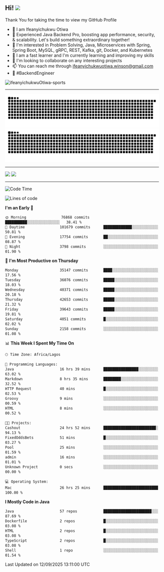 <!-- BLOG-POST-LIST:START --><!-- BLOG-POST-LIST:END -->

## Hi! <img src="https://media.giphy.com/media/hvRJCLFzcasrR4ia7z/giphy.gif" width="4%"> 

Thank You for taking the time to view my GitHub Profile

- 👋 I am Ifeanyichukwu Otiwa
- 🚀 Experienced Java Backend Pro, boosting app performance, security, & scalability. Let's build something extraordinary together!
- 👀 I'm interested in Problem Solving, Java, Microservices with Spring, Spring Boot, MySQL, gRPC, REST, Kafka, git, Docker, and Kubernetes
- 🌱 I am a fast learner and I'm currently learning and improving my skills
- 💞️ I'm looking to collaborate on any interesting projects
- 📫 You can reach me through ifeanyichukwuotiwa.winson@gmail.com
- 🚀 #BackendEngineer

<p align="left" marginTop="10px"> <img src="https://komarev.com/ghpvc/?username=ifeanyichukwuOtiwa-sports&label=Profile%20views&color=0e75b6&style=for-the-badge" alt="ifeanyichukwuOtiwa-sports" /> </p>

***

<!--🐍📈SNAKEGRAPH / 🌐WEBSITE: https://github.com/Platane/snk -->
![github contribution grid snake animation](https://raw.githubusercontent.com/ifeanyichukwuOtiwa-sports/ifeanyichukwuOtiwa-sports/output/github-contribution-grid-snake-dark.svg#gh-dark-mode-only)![github contribution grid snake animation](https://raw.githubusercontent.com/ifeanyichukwuOtiwa-sports/ifeanyichukwuOtiwa-sports/output/github-contribution-grid-snake.svg#gh-light-mode-only)

***

<p float="left">
  <img float="left" src="https://github-readme-stats.vercel.app/api?username=ifeanyichukwuOtiwa-sports&count_private=true&include_all_commits=true&theme=react&show_icons=true" />
  <img float="right" src="https://github-readme-stats.vercel.app/api/top-langs/?username=ifeanyichukwuOtiwa-sports&layout=compact&show_icons=true&theme=react" /> 
</p>

***



<!--START_SECTION:waka-->
![Code Time](http://img.shields.io/badge/Code%20Time-4%2C198%20hrs%2041%20mins-blue)

![Lines of code](https://img.shields.io/badge/From%20Hello%20World%20I%27ve%20Written-58.1%20million%20lines%20of%20code-blue)

**I'm an Early 🐤** 

```text
🌞 Morning                76868 commits       ██████████░░░░░░░░░░░░░░░   38.41 % 
🌆 Daytime                101679 commits      █████████████░░░░░░░░░░░░   50.81 % 
🌃 Evening                17754 commits       ██░░░░░░░░░░░░░░░░░░░░░░░   08.87 % 
🌙 Night                  3798 commits        ░░░░░░░░░░░░░░░░░░░░░░░░░   01.90 % 
```
📅 **I'm Most Productive on Thursday** 

```text
Monday                   35147 commits       ████░░░░░░░░░░░░░░░░░░░░░   17.56 % 
Tuesday                  36076 commits       █████░░░░░░░░░░░░░░░░░░░░   18.03 % 
Wednesday                40371 commits       █████░░░░░░░░░░░░░░░░░░░░   20.18 % 
Thursday                 42653 commits       █████░░░░░░░░░░░░░░░░░░░░   21.32 % 
Friday                   39643 commits       █████░░░░░░░░░░░░░░░░░░░░   19.81 % 
Saturday                 4051 commits        █░░░░░░░░░░░░░░░░░░░░░░░░   02.02 % 
Sunday                   2158 commits        ░░░░░░░░░░░░░░░░░░░░░░░░░   01.08 % 
```


📊 **This Week I Spent My Time On** 

```text
🕑︎ Time Zone: Africa/Lagos

💬 Programming Languages: 
Java                     16 hrs 39 mins      ████████████████░░░░░░░░░   63.02 % 
Markdown                 8 hrs 35 mins       ████████░░░░░░░░░░░░░░░░░   32.52 % 
HTTP Request             40 mins             █░░░░░░░░░░░░░░░░░░░░░░░░   02.53 % 
Groovy                   9 mins              ░░░░░░░░░░░░░░░░░░░░░░░░░   00.59 % 
HTML                     8 mins              ░░░░░░░░░░░░░░░░░░░░░░░░░   00.52 % 

🐱‍💻 Projects: 
Cashout                  24 hrs 52 mins      ████████████████████████░   94.13 % 
FixedOddsBets            51 mins             █░░░░░░░░░░░░░░░░░░░░░░░░   03.27 % 
Pool                     25 mins             ░░░░░░░░░░░░░░░░░░░░░░░░░   01.59 % 
admin                    16 mins             ░░░░░░░░░░░░░░░░░░░░░░░░░   01.01 % 
Unknown Project          0 secs              ░░░░░░░░░░░░░░░░░░░░░░░░░   00.00 % 

💻 Operating System: 
Mac                      26 hrs 25 mins      █████████████████████████   100.00 % 
```

**I Mostly Code in Java** 

```text
Java                     57 repos            ██████████████████████░░░   87.69 % 
Dockerfile               2 repos             █░░░░░░░░░░░░░░░░░░░░░░░░   03.08 % 
HTML                     2 repos             █░░░░░░░░░░░░░░░░░░░░░░░░   03.08 % 
TypeScript               2 repos             █░░░░░░░░░░░░░░░░░░░░░░░░   03.08 % 
Shell                    1 repo              ░░░░░░░░░░░░░░░░░░░░░░░░░   01.54 % 
```




 Last Updated on 12/09/2025 13:11:00 UTC
<!--END_SECTION:waka-->

<!--
<p align="center">
![trophy](https://github-profile-trophy.vercel.app/?username=ifeanyichukwuOtiwa-sports&theme=onedark) (https://github.com/ryo-ma/github-profile-trophy)
</p>
-->

<!---
ifeanyi-otiwa/ifeanyi-otiwa is a ✨ special ✨ repository because its `README.md` (this file) appears on your GitHub profile.
You can click the Preview link to take a look at your changes.
--->
